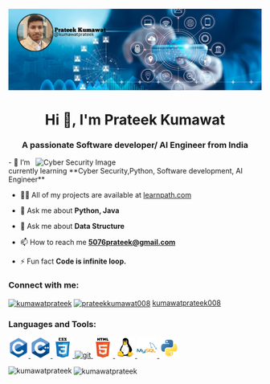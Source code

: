 ![logo](https://github.com/kumawatprateek/kumawatprateek/blob/main/pratek%20pik.jpg)
<h1 align="center">Hi 👋, I'm Prateek Kumawat</h1>
<h3 align="center">A passionate Software developer/ AI Engineer from India</h3>
<img align="right" width = "450" alt="Cyber Security Image"src="https://github.com/kumawatprateek/kumawatprateek/blob/main/cs-an.gif">
- 🌱 I’m currently learning **Cyber Security,Python, Software development, AI Engineer**

- 👨‍💻 All of my projects are available at [learnpath.com](learnpath.com)

- 💬 Ask me about **Python, Java**

- 💬 Ask me about **Data Structure**

- 📫 How to reach me **5076prateek@gmail.com**

- ⚡ Fun fact **Code is infinite loop.**

<h3 align="left">Connect with me:</h3>
<p align="left">
<a href="https://www.linkedin.com/in/kumawatprateek" target="blank"><img align="center" src="https://raw.githubusercontent.com/rahuldkjain/github-profile-readme-generator/master/src/images/icons/Social/linked-in-alt.svg" alt="kumawatprateek" height="30" width="40" /></a>
<a href="https://instagram.com/prateekkumawat008" target="blank"><img align="center" src="https://raw.githubusercontent.com/rahuldkjain/github-profile-readme-generator/master/src/images/icons/Social/instagram.svg" alt="prateekkumawat008" height="30" width="40" /></a>
<a href="https://leetcode.com/u/kumawatprateek008/" target="blank">kumawatprateek008</a>

</p>

<h3 align="left">Languages and Tools:</h3>
<p align="left"> <a href="https://www.cprogramming.com/" target="_blank" rel="noreferrer"> <img src="https://raw.githubusercontent.com/devicons/devicon/master/icons/c/c-original.svg" alt="c" width="40" height="40"/> </a> <a href="https://www.w3schools.com/cpp/" target="_blank" rel="noreferrer"> <img src="https://raw.githubusercontent.com/devicons/devicon/master/icons/cplusplus/cplusplus-original.svg" alt="cplusplus" width="40" height="40"/> </a> <a href="https://www.w3schools.com/css/" target="_blank" rel="noreferrer"> <img src="https://raw.githubusercontent.com/devicons/devicon/master/icons/css3/css3-original-wordmark.svg" alt="css3" width="40" height="40"/> </a> <a href="https://git-scm.com/" target="_blank" rel="noreferrer"> <img src="https://www.vectorlogo.zone/logos/git-scm/git-scm-icon.svg" alt="git" width="40" height="40"/> </a> <a href="https://www.w3.org/html/" target="_blank" rel="noreferrer"> <img src="https://raw.githubusercontent.com/devicons/devicon/master/icons/html5/html5-original-wordmark.svg" alt="html5" width="40" height="40"/> </a> <a href="https://www.linux.org/" target="_blank" rel="noreferrer"> <img src="https://raw.githubusercontent.com/devicons/devicon/master/icons/linux/linux-original.svg" alt="linux" width="40" height="40"/> </a> <a href="https://www.mysql.com/" target="_blank" rel="noreferrer"> <img src="https://raw.githubusercontent.com/devicons/devicon/master/icons/mysql/mysql-original-wordmark.svg" alt="mysql" width="40" height="40"/> </a> <a href="https://www.python.org" target="_blank" rel="noreferrer"> <img src="https://raw.githubusercontent.com/devicons/devicon/master/icons/python/python-original.svg" alt="python" width="40" height="40"/> </a></p>

<p><img align="left" src="https://github-readme-stats.vercel.app/api/top-langs?username=kumawatprateek&show_icons=true&locale=en&layout=compact" alt="kumawatprateek" /></p>

<p>&nbsp;<img align="center" src="https://github-readme-stats.vercel.app/api?username=kumawatprateek&show_icons=true&locale=en" alt="kumawatprateek" /></p>

